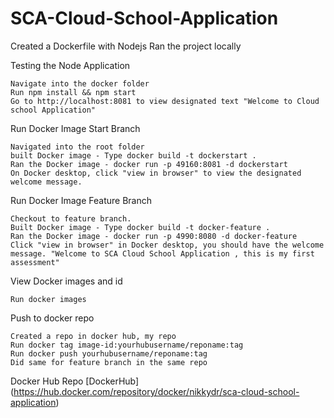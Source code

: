 # SCA-Cloud-School-Application

Created a Dockerfile with Nodejs
Ran the project locally

  Testing the Node Application

    Navigate into the docker folder
    Run npm install && npm start
    Go to http://localhost:8081 to view designated text "Welcome to Cloud school Application"

Run Docker Image Start Branch

    Navigated into the root folder
    built Docker image - Type docker build -t dockerstart .
    Ran the Docker image - docker run -p 49160:8081 -d dockerstart
    On Docker desktop, click "view in browser" to view the designated welcome message.

Run Docker Image Feature Branch

    Checkout to feature branch.
    Built Docker image - Type docker build -t docker-feature .
    Ran the Docker image - docker run -p 4990:8080 -d docker-feature
    Click "view in browser" in Docker desktop, you should have the welcome message. "Welcome to SCA Cloud School Application , this is my first assessment"

View Docker images and id

    Run docker images

Push to docker repo

    Created a repo in docker hub, my repo
    Run docker tag image-id:yourhubusername/reponame:tag
    Run docker push yourhubusername/reponame:tag
    Did same for feature branch in the same repo

Docker Hub Repo [DockerHub]
(https://hub.docker.com/repository/docker/nikkydr/sca-cloud-school-application)
